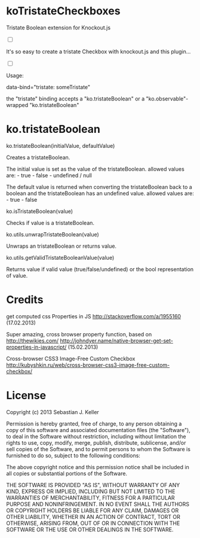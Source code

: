 koTristateCheckboxes
====================

Tristate Boolean extension for Knockout.js

<input type="checkbox" data-bind="tristate: someTristate" />

It's so easy to create a tristate Checkbox with knockout.js and this plugin...

</html>
	<head>
		<script type="text/javascript" language="javascript" src="knockout-2.2.0.debug.js"></script>
		<script type="text/javascript" language="javascript" src="tristateInputField.js"></script>
		<link type="text/css" rel="stylesheet" href="tristateInputField.css">
	</head>
	<body>
		<div id="__test">
			<input type="checkbox" data-bind="tristate: someTristate" />
		</div>
		<script>
			(function(){
				var __test = {someTristate : ko.observable(ko.tristateBoolean(undefined, true))};
				ko.applyBindings(__test, document.getElementById('#__test'));
			})();
		</script>
	</body>
</html>


Usage:

data-bind="tristate: someTristate"

the "tristate" binding accepts a "ko.tristateBoolean" or a "ko.observable"-wrapped "ko.tristateBoolean"

ko.tristateBoolean
==================

ko.tristateBoolean(initialValue, defaultValue)

Creates a tristateBoolean.

The initial value is set as the value of the tristateBoolean.
	allowed values are:
		- true
		- false
		- undefined / null

The default value is returned when converting the tristateBoolean back to a boolean and the tristateBoolean has an undefined value.
	allowed values are:
		- true
		- false


ko.isTristateBoolean(value)

Checks if value is a tristateBoolean.


ko.utils.unwrapTristateBoolean(value)

Unwraps an tristateBoolean or returns value.


ko.utils.getValidTristateBooleanValue(value)

Returns value if valid value (true/false/undefined) or the bool representation of value.


Credits
=======

get computed css Properties in JS
http://stackoverflow.com/a/1955160 (17.02.2013)

Super amazing, cross browser property function, based on http://thewikies.com/
http://johndyer.name/native-browser-get-set-properties-in-javascript/ (15.02.2013)

Cross-browser CSS3 Image-Free Custom Checkbox
http://kubyshkin.ru/web/cross-browser-css3-image-free-custom-checkbox/

License
=======

Copyright (c) 2013 Sebastian J. Keller

Permission is hereby granted, free of charge, to any person obtaining a copy
of this software and associated documentation files (the "Software"), to deal
in the Software without restriction, including without limitation the rights
to use, copy, modify, merge, publish, distribute, sublicense, and/or sell
copies of the Software, and to permit persons to whom the Software is
furnished to do so, subject to the following conditions:

The above copyright notice and this permission notice shall be included in
all copies or substantial portions of the Software.

THE SOFTWARE IS PROVIDED "AS IS", WITHOUT WARRANTY OF ANY KIND, EXPRESS OR
IMPLIED, INCLUDING BUT NOT LIMITED TO THE WARRANTIES OF MERCHANTABILITY,
FITNESS FOR A PARTICULAR PURPOSE AND NONINFRINGEMENT. IN NO EVENT SHALL THE
AUTHORS OR COPYRIGHT HOLDERS BE LIABLE FOR ANY CLAIM, DAMAGES OR OTHER
LIABILITY, WHETHER IN AN ACTION OF CONTRACT, TORT OR OTHERWISE, ARISING FROM,
OUT OF OR IN CONNECTION WITH THE SOFTWARE OR THE USE OR OTHER DEALINGS IN
THE SOFTWARE.